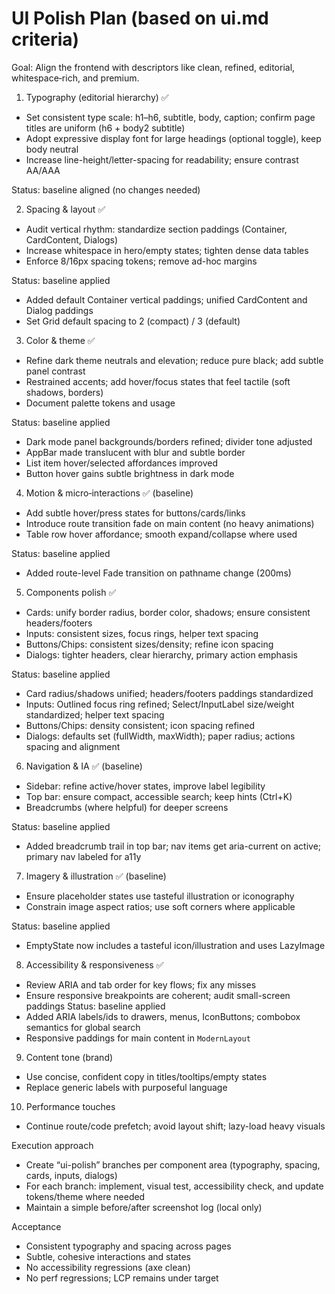 # UI Polish Plan (based on ui.md criteria)

Goal: Align the frontend with descriptors like clean, refined, editorial, whitespace‑rich, and premium.

1) Typography (editorial hierarchy) ✅
- Set consistent type scale: h1–h6, subtitle, body, caption; confirm page titles are uniform (h6 + body2 subtitle)
- Adopt expressive display font for large headings (optional toggle), keep body neutral
- Increase line-height/letter-spacing for readability; ensure contrast AA/AAA

Status: baseline aligned (no changes needed)

2) Spacing & layout ✅
- Audit vertical rhythm: standardize section paddings (Container, CardContent, Dialogs)
- Increase whitespace in hero/empty states; tighten dense data tables
- Enforce 8/16px spacing tokens; remove ad-hoc margins

Status: baseline applied
- Added default Container vertical paddings; unified CardContent and Dialog paddings
- Set Grid default spacing to 2 (compact) / 3 (default)

3) Color & theme ✅
- Refine dark theme neutrals and elevation; reduce pure black; add subtle panel contrast
- Restrained accents; add hover/focus states that feel tactile (soft shadows, borders)
- Document palette tokens and usage

Status: baseline applied
- Dark mode panel backgrounds/borders refined; divider tone adjusted
- AppBar made translucent with blur and subtle border
- List item hover/selected affordances improved
- Button hover gains subtle brightness in dark mode

4) Motion & micro‑interactions ✅ (baseline)
- Add subtle hover/press states for buttons/cards/links
- Introduce route transition fade on main content (no heavy animations)
- Table row hover affordance; smooth expand/collapse where used

Status: baseline applied
- Added route-level Fade transition on pathname change (200ms)

5) Components polish ✅
- Cards: unify border radius, border color, shadows; ensure consistent headers/footers
- Inputs: consistent sizes, focus rings, helper text spacing
- Buttons/Chips: consistent sizes/density; refine icon spacing
- Dialogs: tighter headers, clear hierarchy, primary action emphasis

Status: baseline applied
- Card radius/shadows unified; headers/footers paddings standardized
- Inputs: Outlined focus ring refined; Select/InputLabel size/weight standardized; helper text spacing
- Buttons/Chips: density consistent; icon spacing refined
- Dialogs: defaults set (fullWidth, maxWidth); paper radius; actions spacing and alignment

6) Navigation & IA ✅ (baseline)
- Sidebar: refine active/hover states, improve label legibility
- Top bar: ensure compact, accessible search; keep hints (Ctrl+K)
- Breadcrumbs (where helpful) for deeper screens

Status: baseline applied
- Added breadcrumb trail in top bar; nav items get aria-current on active; primary nav labeled for a11y

7) Imagery & illustration ✅ (baseline)
- Ensure placeholder states use tasteful illustration or iconography
- Constrain image aspect ratios; use soft corners where applicable

Status: baseline applied
- EmptyState now includes a tasteful icon/illustration and uses LazyImage

8) Accessibility & responsiveness ✅
- Review ARIA and tab order for key flows; fix any misses
- Ensure responsive breakpoints are coherent; audit small-screen paddings
Status: baseline applied
- Added ARIA labels/ids to drawers, menus, IconButtons; combobox semantics for global search
- Responsive paddings for main content in `ModernLayout`

9) Content tone (brand)
- Use concise, confident copy in titles/tooltips/empty states
- Replace generic labels with purposeful language

10) Performance touches
- Continue route/code prefetch; avoid layout shift; lazy-load heavy visuals

Execution approach
- Create “ui-polish” branches per component area (typography, spacing, cards, inputs, dialogs)
- For each branch: implement, visual test, accessibility check, and update tokens/theme where needed
- Maintain a simple before/after screenshot log (local only)

Acceptance
- Consistent typography and spacing across pages
- Subtle, cohesive interactions and states
- No accessibility regressions (axe clean)
- No perf regressions; LCP remains under target
